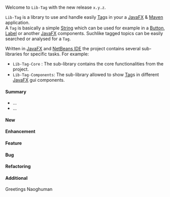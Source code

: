 Welcome to `Lib-Tag` with the new release `x.y.z`.

`Lib-Tag` is a library to use and handle easily [Tag]s in your a [JavaFX] & [Maven] 
application.  
A `Tag` is basically a simple [String] which can be used for example in a [Button], 
[Label] or another [JavaFX] components. Suchlike tagged topics can be easily searched 
or analysed for a `Tag`.

Written in [JavaFX] and [NetBeans IDE] the project contains several sub-libraries 
for specific tasks. For example:
* `Lib-Tag-Core`      : The sub-library contains the core functionalities from the project.
* `Lib-Tag-Components`: The sub-library allowed to show [Tag]s in different [JavaFX] gui components.



#### Summary
* ...
* ...



#### New



#### Enhancement



#### Feature



#### Bug



#### Refactoring



#### Additional



Greetings
Naoghuman



[//]: # (Issues which will be integrated in this release)



[//]: # (Links)
[Button]:https://docs.oracle.com/javase/8/javafx/api/javafx/scene/control/Button.html
[JavaFX]:http://docs.oracle.com/javase/8/javase-clienttechnologies.htm
[Label]:https://docs.oracle.com/javase/8/javafx/api/javafx/scene/control/Label.html
[Maven]:http://maven.apache.org/
[NetBeans IDE]:https://netbeans.org/
[String]:https://docs.oracle.com/javase/8/docs/api/java/lang/String.html
[Tag]:https://github.com/Naoghuman/lib-tag/blob/master/lib-tag-core/src/main/java/com/github/naoghuman/lib/tag/core/Tag.java

